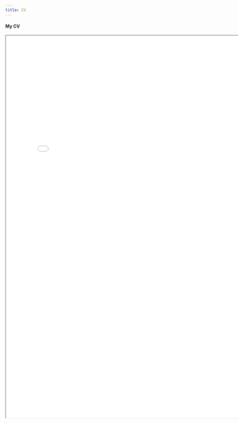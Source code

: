```yaml
---
title: CV
---
```


#### My CV

<iframe
src="cv.pdf" width="800" height="1200" scrolling="yes">
</iframe>
